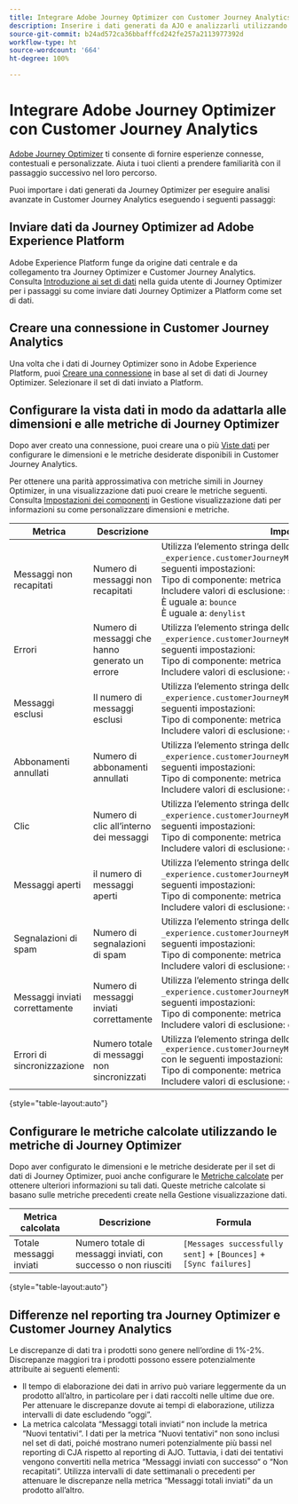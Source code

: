 ```yaml
---
title: Integrare Adobe Journey Optimizer con Customer Journey Analytics
description: Inserire i dati generati da AJO e analizzarli utilizzando Analysis Workspace all’interno di CJA.
source-git-commit: b24ad572ca36bbafffcd242fe257a2113977392d
workflow-type: ht
source-wordcount: '664'
ht-degree: 100%

---
```



# Integrare Adobe Journey Optimizer con Customer Journey Analytics

[Adobe Journey Optimizer](https://experienceleague.adobe.com/docs/journey-optimizer/using/get-started/get-started.html?lang=it) ti consente di fornire esperienze connesse, contestuali e personalizzate. Aiuta i tuoi clienti a prendere familiarità con il passaggio successivo nel loro percorso.

Puoi importare i dati generati da Journey Optimizer per eseguire analisi avanzate in Customer Journey Analytics eseguendo i seguenti passaggi:

## Inviare dati da Journey Optimizer ad Adobe Experience Platform

Adobe Experience Platform funge da origine dati centrale e da collegamento tra Journey Optimizer e Customer Journey Analytics. Consulta [Introduzione ai set di dati](https://experienceleague.adobe.com/docs/journey-optimizer/using/data-management/datasets/get-started-datasets.html?lang=it) nella guida utente di Journey Optimizer per i passaggi su come inviare dati Journey Optimizer a Platform come set di dati.

## Creare una connessione in Customer Journey Analytics

Una volta che i dati di Journey Optimizer sono in Adobe Experience Platform, puoi [Creare una connessione](/help/connections/create-connection.md) in base al set di dati di Journey Optimizer. Selezionare il set di dati inviato a Platform.

## Configurare la vista dati in modo da adattarla alle dimensioni e alle metriche di Journey Optimizer

Dopo aver creato una connessione, puoi creare una o più [Viste dati](/help/data-views/create-dataview.md) per configurare le dimensioni e le metriche desiderate disponibili in Customer Journey Analytics.

Per ottenere una parità approssimativa con metriche simili in Journey Optimizer, in una visualizzazione dati puoi creare le metriche seguenti. Consulta [Impostazioni dei componenti](/help/data-views/component-settings/overview.md) in Gestione visualizzazione dati per informazioni su come personalizzare dimensioni e metriche.

| Metrica | Descrizione | Impostazioni della visualizzazione dati |
| --- | --- | --- |
| Messaggi non recapitati | Numero di messaggi non recapitati | Utilizza l’elemento stringa dello schema `_experience.customerJourneyManagement.messageDeliveryfeedback.feedbackStatus` con le seguenti impostazioni:<br>Tipo di componente: metrica<br>Includere valori di esclusione: se sono soddisfatti i criteri<br>È uguale a: `bounce`<br>È uguale a: `denylist` |
| Errori | Numero di messaggi che hanno generato un errore | Utilizza l’elemento stringa dello schema `_experience.customerJourneyManagement.messageDeliveryfeedback.feedbackStatus` con le seguenti impostazioni:<br>Tipo di componente: metrica<br>Includere valori di esclusione: è uguale a `error` |
| Messaggi esclusi | Il numero di messaggi esclusi | Utilizza l’elemento stringa dello schema `_experience.customerJourneyManagement.messageDeliveryfeedback.feedbackStatus` con le seguenti impostazioni:<br>Tipo di componente: metrica<br>Includere valori di esclusione: è uguale a `exclude` |
| Abbonamenti annullati | Numero di abbonamenti annullati | Utilizza l’elemento stringa dello schema `_experience.customerJourneyManagement.messageInteraction.interactionType` con le seguenti impostazioni:<br>Tipo di componente: metrica<br>Includere valori di esclusione: è uguale a `unsubscribe` |
| Clic | Numero di clic all’interno dei messaggi | Utilizza l’elemento stringa dello schema `_experience.customerJourneyManagement.messageInteraction.interactionType` con le seguenti impostazioni:<br>Tipo di componente: metrica<br>Includere valori di esclusione: è uguale a `click` |
| Messaggi aperti | il numero di messaggi aperti | Utilizza l’elemento stringa dello schema `_experience.customerJourneyManagement.messageInteraction.interactionType` con le seguenti impostazioni:<br>Tipo di componente: metrica<br>Includere valori di esclusione: è uguale a `open` |
| Segnalazioni di spam | Numero di segnalazioni di spam | Utilizza l’elemento stringa dello schema `_experience.customerJourneyManagement.messageInteraction.interactionType` con le seguenti impostazioni:<br>Tipo di componente: metrica<br>Includere valori di esclusione: è uguale a `spam_complaint` |
| Messaggi inviati correttamente | Numero di messaggi inviati correttamente | Utilizza l’elemento stringa dello schema `_experience.customerJourneyManagement.messageDeliveryfeedback.feedbackStatus` con le seguenti impostazioni:<br>Tipo di componente: metrica<br>Includere valori di esclusione: è uguale a `sent` |
| Errori di sincronizzazione | Numero totale di messaggi non sincronizzati | Utilizza l’elemento stringa dello schema `_experience.customerJourneyManagement.messageDeliveryfeedback.messageFailure.category` con le seguenti impostazioni:<br>Tipo di componente: metrica<br>Includere valori di esclusione: è uguale a `sync` |

{style=&quot;table-layout:auto&quot;}

## Configurare le metriche calcolate utilizzando le metriche di Journey Optimizer

Dopo aver configurato le dimensioni e le metriche desiderate per il set di dati di Journey Optimizer, puoi anche configurare le [Metriche calcolate](/help/components/calc-metrics/calc-metr-overview.md) per ottenere ulteriori informazioni su tali dati. Queste metriche calcolate si basano sulle metriche precedenti create nella Gestione visualizzazione dati.

| Metrica calcolata | Descrizione | Formula |
| --- | --- | --- |
| Totale messaggi inviati | Numero totale di messaggi inviati, con successo o non riusciti | `[Messages successfully sent]` + `[Bounces]` + `[Sync failures]` |

{style=&quot;table-layout:auto&quot;}

## Differenze nel reporting tra Journey Optimizer e Customer Journey Analytics

Le discrepanze di dati tra i prodotti sono genere nell’ordine di 1%-2%. Discrepanze maggiori tra i prodotti possono essere potenzialmente attribuite ai seguenti elementi:

* Il tempo di elaborazione dei dati in arrivo può variare leggermente da un prodotto all’altro, in particolare per i dati raccolti nelle ultime due ore. Per attenuare le discrepanze dovute ai tempi di elaborazione, utilizza intervalli di date escludendo “oggi”.
* La metrica calcolata “Messaggi totali inviati“ non include la metrica “Nuovi tentativi“. I dati per la metrica “Nuovi tentativi“ non sono inclusi nel set di dati, poiché mostrano numeri potenzialmente più bassi nel reporting di CJA rispetto al reporting di AJO. Tuttavia, i dati dei tentativi vengono convertiti nella metrica “Messaggi inviati con successo“ o “Non recapitati“. Utilizza intervalli di date settimanali o precedenti per attenuare le discrepanze nella metrica “Messaggi totali inviati“ da un prodotto all’altro.
